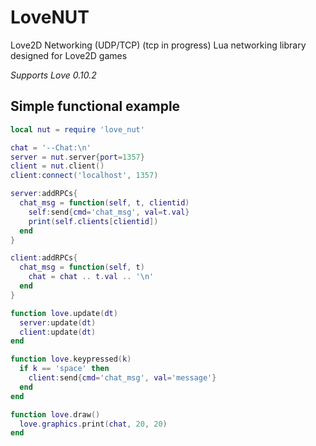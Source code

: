 # LoveNUT
Love2D Networking (UDP/TCP) (tcp in progress)
Lua networking library designed for Love2D games

*Supports Love 0.10.2*

## Simple functional example

```lua
local nut = require 'love_nut'

chat = '--Chat:\n'
server = nut.server{port=1357}
client = nut.client()
client:connect('localhost', 1357)

server:addRPCs{
  chat_msg = function(self, t, clientid)
    self:send{cmd='chat_msg', val=t.val}
    print(self.clients[clientid])
  end
}

client:addRPCs{
  chat_msg = function(self, t)
    chat = chat .. t.val .. '\n'
  end
}

function love.update(dt)
  server:update(dt)
  client:update(dt)
end

function love.keypressed(k)
  if k == 'space' then
    client:send{cmd='chat_msg', val='message'}
  end
end

function love.draw()
  love.graphics.print(chat, 20, 20)
end
```